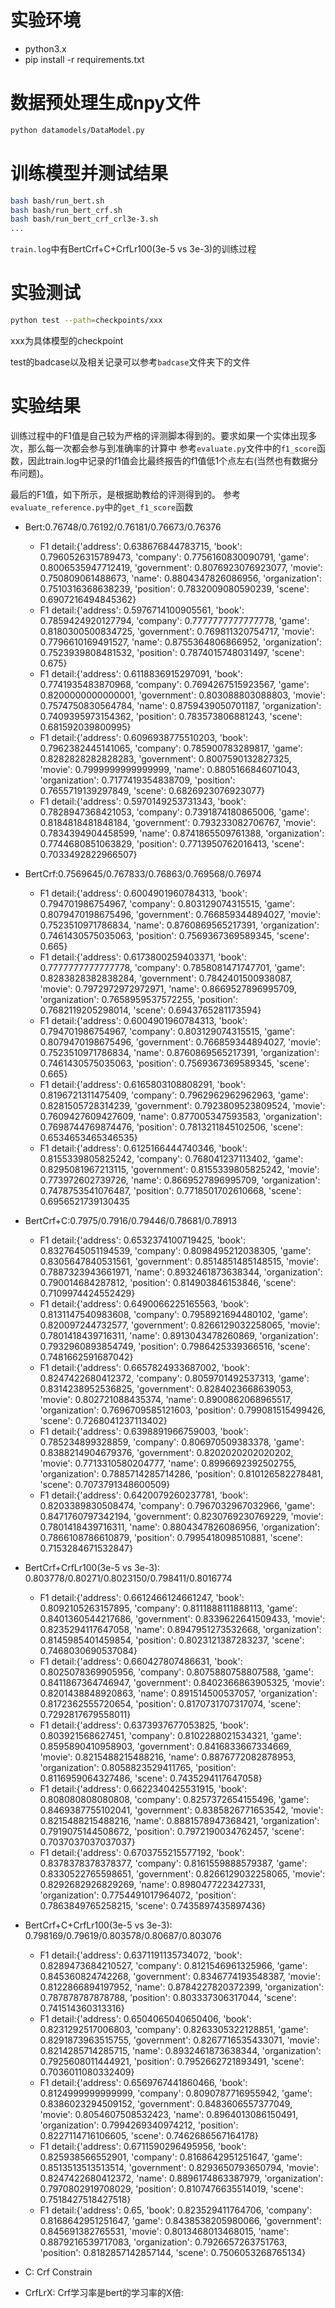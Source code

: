 # 实验环境
- python3.x
- pip install -r requirements.txt

# 数据预处理生成npy文件
```bash
python datamodels/DataModel.py
```

# 训练模型并测试结果
```bash
bash bash/run_bert.sh
bash bash/run_bert_crf.sh
bash bash/run_bert_crf_crl3e-3.sh
...
```

`train.log`中有BertCrf+C+CrfLr100(3e-5 vs 3e-3)的训练过程

# 实验测试
```bash
python test --path=checkpoints/xxx
```
xxx为具体模型的checkpoint

test的badcase以及相关记录可以参考`badcase`文件夹下的文件

# 实验结果
训练过程中的F1值是自己较为严格的评测脚本得到的。要求如果一个实体出现多次，那么每一次都会参与到准确率的计算中
参考`evaluate.py`文件中的`f1_score`函数，因此train.log中记录的f1值会比最终报告的f1值低1个点左右(当然也有数据分布问题)。

最后的F1值，如下所示，是根据助教给的评测得到的。
参考`evaluate_reference.py`中的`get_f1_score`函数

- Bert:0.76748/0.76192/0.76181/0.76673/0.76376
    - F1 detail:{'address': 0.638676844783715, 'book': 0.7960526315789473, 'company': 0.7756160830090791, 'game': 0.8006535947712419, 'government': 0.8076923076923077, 'movie': 0.750809061488673, 'name': 0.8804347826086956, 'organization': 0.7510316368638239, 'position': 0.7832009080590239, 'scene': 0.6907216494845362}
    - F1 detail:{'address': 0.5976714100905561, 'book': 0.7859424920127794, 'company': 0.7777777777777778, 'game': 0.8180300500834725, 'government': 0.769811320754717, 'movie': 0.7796610169491527, 'name': 0.8755364806866952, 'organization': 0.7523939808481532, 'position': 0.7874015748031497, 'scene': 0.675}
    - F1 detail:{'address': 0.6118836915297091, 'book': 0.7741935483870968, 'company': 0.7694267515923567, 'game': 0.8200000000000001, 'government': 0.803088803088803, 'movie': 0.7574750830564784, 'name': 0.8759439050701187, 'organization': 0.7409395973154362, 'position': 0.783573806881243, 'scene': 0.681592039800995}
    - F1 detail:{'address': 0.6096938775510203, 'book': 0.7962382445141065, 'company': 0.785900783289817, 'game': 0.8282828282828283, 'government': 0.8007590132827325, 'movie': 0.7999999999999999, 'name': 0.8805166846071043, 'organization': 0.7177419354838709, 'position': 0.7655719139297849, 'scene': 0.6826923076923077}
    - F1 detail:{'address': 0.5970149253731343, 'book': 0.7828947368421053, 'company': 0.7391874180865006, 'game': 0.8184818481848184, 'government': 0.793233082706767, 'movie': 0.7834394904458599, 'name': 0.8741865509761388, 'organization': 0.7744680851063829, 'position': 0.7713950762016413, 'scene': 0.7033492822966507}
- BertCrf:0.7569645/0.767833/0.76863/0.769568/0.76974
    - F1 detail:{'address': 0.6004901960784313, 'book': 0.794701986754967, 'company': 0.803129074315515, 'game': 0.8079470198675496, 'government': 0.766859344894027, 'movie': 0.7523510971786834, 'name': 0.8760869565217391, 'organization': 0.7461430575035063, 'position': 0.7569367369589345, 'scene': 0.665}
    - F1 detail:{'address': 0.6173800259403371, 'book': 0.7777777777777778, 'company': 0.7858081471747701, 'game': 0.8283828382838284, 'government': 0.7842401500938087, 'movie': 0.7972972972972971, 'name': 0.8669527896995709, 'organization': 0.7658959537572255, 'position': 0.7682119205298014, 'scene': 0.6943765281173594}
    - F1 detail:{'address': 0.6004901960784313, 'book': 0.794701986754967, 'company': 0.803129074315515, 'game': 0.8079470198675496, 'government': 0.766859344894027, 'movie': 0.7523510971786834, 'name': 0.8760869565217391, 'organization': 0.7461430575035063, 'position': 0.7569367369589345, 'scene': 0.665}
    - F1 detail:{'address': 0.6165803108808291, 'book': 0.8196721311475409, 'company': 0.7962962962962963, 'game': 0.8281505728314239, 'government': 0.7923809523809524, 'movie': 0.7609427609427609, 'name': 0.877005347593583, 'organization': 0.7698744769874476, 'position': 0.7813211845102506, 'scene': 0.6534653465346535}
    - F1 detail:{'address': 0.6125166444740346, 'book': 0.8155339805825242, 'company': 0.768041237113402, 'game': 0.8295081967213115, 'government': 0.8155339805825242, 'movie': 0.773972602739726, 'name': 0.8669527896995709, 'organization': 0.7478753541076487, 'position': 0.7718501702610668, 'scene': 0.6956521739130435
- BertCrf+C:0.7975/0.7916/0.79446/0.78681/0.78913
    - F1 detail:{'address': 0.6532374100719425, 'book': 0.8327645051194539, 'company': 0.8098495212038305, 'game': 0.8305647840531561, 'government': 0.8514851485148515, 'movie': 0.7887323943661971, 'name': 0.8932461873638344, 'organization': 0.790014684287812, 'position': 0.814903846153846, 'scene': 0.7109974424552429}
    - F1 detail:{'address': 0.6490066225165563, 'book': 0.8131147540983608, 'company': 0.7958921694480102, 'game': 0.820097244732577, 'government': 0.8266129032258065, 'movie': 0.7801418439716311, 'name': 0.8913043478260869, 'organization': 0.7932960893854749, 'position': 0.7986425339366516, 'scene': 0.7481662591687042}
    - F1 detail:{'address': 0.6657824933687002, 'book': 0.8247422680412372, 'company': 0.8059701492537313, 'game': 0.8314238952536825, 'government': 0.8284023668639053, 'movie': 0.802721088435374, 'name': 0.8900862068965517, 'organization': 0.7696709585121603, 'position': 0.799081515499426, 'scene': 0.7268041237113402}
    - F1 detail:{'address': 0.6398891966759003, 'book': 0.785234899328859, 'company': 0.806970509383378, 'game': 0.8388214904679376, 'government': 0.8202020202020202, 'movie': 0.7713310580204777, 'name': 0.8996692392502755, 'organization': 0.7885714285714286, 'position': 0.810126582278481, 'scene': 0.7073791348600509}
    - F1 detail:{'address': 0.6420079260237781, 'book': 0.8203389830508474, 'company': 0.7967032967032966, 'game': 0.8471760797342194, 'government': 0.8230769230769229, 'movie': 0.7801418439716311, 'name': 0.8804347826086956, 'organization': 0.7866108786610879, 'position': 0.7995418098510881, 'scene': 0.7153284671532847}
- BertCrf+CrfLr100(3e-5 vs 3e-3): 0.803778/0.80271/0.8023150/0.798411/0.8016774
    - F1 detail:{'address': 0.6612466124661247, 'book': 0.8092105263157895, 'company': 0.8111888111888113, 'game': 0.8401360544217686, 'government': 0.8339622641509433, 'movie': 0.8235294117647058, 'name': 0.8947951273532668, 'organization': 0.8145985401459854, 'position': 0.8023121387283237, 'scene': 0.7468030690537084}
    - F1 detail:{'address': 0.660427807486631, 'book': 0.8025078369905956, 'company': 0.8075880758807588, 'game': 0.8411867364746947, 'government': 0.8402366863905325, 'movie': 0.8201438848920863, 'name': 0.891514500537057, 'organization': 0.8172362555720654, 'position': 0.8170731707317074, 'scene': 0.7292817679558011}
    - F1 detail:{'address': 0.6373937677053825, 'book': 0.803921568627451, 'company': 0.8102288021534321, 'game': 0.8595890410958903, 'government': 0.8416833667334669, 'movie': 0.8215488215488216, 'name': 0.8876772082878953, 'organization': 0.8058823529411765, 'position': 0.8116959064327486, 'scene': 0.7435294117647058}   
    - F1 detail:{'address': 0.6622340425531915, 'book': 0.808080808080808, 'company': 0.8257372654155496, 'game': 0.8469387755102041, 'government': 0.8385826771653542, 'movie': 0.8215488215488216, 'name': 0.8881578947368421, 'organization': 0.7919075144508672, 'position': 0.7972190034762457, 'scene': 0.7037037037037037}
    - F1 detail:{'address': 0.6703755215577192, 'book': 0.8378378378378377, 'company': 0.8161559888579387, 'game': 0.8330522765598651, 'government': 0.8266129032258065, 'movie': 0.8292682926829269, 'name': 0.8980477223427331, 'organization': 0.7754491017964072, 'position': 0.7863849765258215, 'scene': 0.7435897435897436}
- BertCrf+C+CrfLr100(3e-5 vs 3e-3): 0.798169/0.79619/0.803578/0.80687/0.803076
    - F1 detail:{'address': 0.6371191135734072, 'book': 0.8289473684210527, 'company': 0.8121546961325966, 'game': 0.845360824742268, 'government': 0.8346774193548387, 'movie': 0.8122866894197952, 'name': 0.8784227820372399, 'organization': 0.787878787878788, 'position': 0.803337306317044, 'scene': 0.741514360313316}
    - F1 detail:{'address': 0.6504065040650406, 'book': 0.8231292517006803, 'company': 0.8263305322128851, 'game': 0.8291873963515755, 'government': 0.8267716535433071, 'movie': 0.8214285714285715, 'name': 0.8932461873638344, 'organization': 0.7925608011444921, 'position': 0.7952662721893491, 'scene': 0.7036011080332409}
    - F1 detail:{'address': 0.6569767441860466, 'book': 0.8124999999999999, 'company': 0.8090787716955942, 'game': 0.8386023294509152, 'government': 0.8483606557377049, 'movie': 0.8054607508532423, 'name': 0.8964013086150491, 'organization': 0.7994269340974212, 'position': 0.8227114716106605, 'scene': 0.7462686567164178}
    - F1 detail:{'address': 0.6711590296495956, 'book': 0.825938566552901, 'company': 0.8168642951251647, 'game': 0.8513513513513514, 'government': 0.8293650793650794, 'movie': 0.8247422680412372, 'name': 0.8896174863387979, 'organization': 0.7970802919708029, 'position': 0.8107476635514019, 'scene': 0.7518427518427518}
    - F1 detail:{'address': 0.65, 'book': 0.823529411764706, 'company': 0.8168642951251647, 'game': 0.8438538205980066, 'government': 0.845691382765531, 'movie': 0.8013468013468015, 'name': 0.8879216539717083, 'organization': 0.7926657263751763, 'position': 0.8182857142857144, 'scene': 0.7506053268765134}

- C: Crf Constrain
- CrfLrX: Crf学习率是bert的学习率的X倍:


